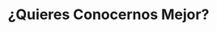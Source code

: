 ---
enable: true
title: "¿Quieres Conocernos Mejor?"
sub_title: "Descubre nuestra historia, misión y valores"
image:  # Asegúrate de cambiar la ruta por una imagen representativa de la empresa
description: "En Lusso Zenith, nos apasiona ofrecer productos de alta calidad y un servicio excepcional. Conoce más sobre nuestra historia, misión y el compromiso que tenemos con nuestros clientes."
button:
  enable: true
  label: "Sobre Nosotros"
  link: "/about" # Enlace directo a la página de "Nosotros"
---